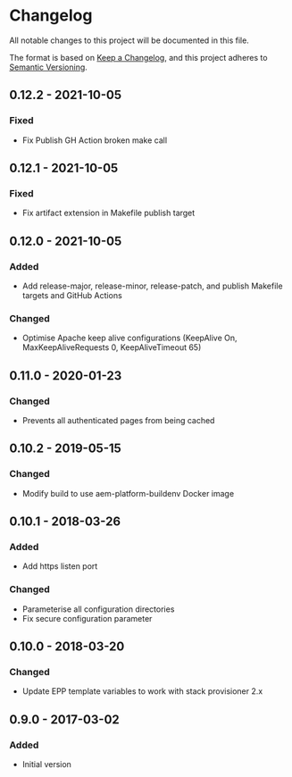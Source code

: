 # Changelog

All notable changes to this project will be documented in this file.

The format is based on [Keep a Changelog](https://keepachangelog.com/en/1.0.0/),
and this project adheres to [Semantic Versioning](https://semver.org/spec/v2.0.0.html).

## 0.12.2 - 2021-10-05
### Fixed
- Fix Publish GH Action broken make call

## 0.12.1 - 2021-10-05
### Fixed
- Fix artifact extension in Makefile publish target

## 0.12.0 - 2021-10-05
### Added
- Add release-major, release-minor, release-patch, and publish Makefile targets and GitHub Actions

### Changed
- Optimise Apache keep alive configurations (KeepAlive On, MaxKeepAliveRequests 0, KeepAliveTimeout 65)

## 0.11.0 - 2020-01-23
### Changed
- Prevents all authenticated pages from being cached

## 0.10.2 - 2019-05-15
### Changed
- Modify build to use aem-platform-buildenv Docker image

## 0.10.1 - 2018-03-26
### Added
- Add https listen port

### Changed
- Parameterise all configuration directories
- Fix secure configuration parameter

## 0.10.0 - 2018-03-20
### Changed
- Update EPP template variables to work with stack provisioner 2.x

## 0.9.0 - 2017-03-02
### Added
- Initial version
